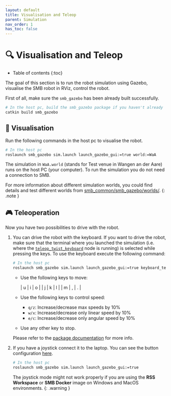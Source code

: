 ```yaml
---
layout: default
title: Visualisation and Teleop
parent: Simulation
nav_order: 1
has_toc: false
---
```


# 🔍 Visualisation and Teleop

* Table of contents
{:toc}

The goal of this section is to run the robot simulation using Gazebo, visualise the SMB robot in RViz, control the robot.

First of all, make sure the `smb_gazebo` has been already built successfully.

```bash
# In the host pc, build the smb_gazebo package if you haven't already
catkin build smb_gazebo
```

## 👀 Visualisation

Run the following commands in the host pc to visualise the robot.

```bash
# In the host pc
roslaunch smb_gazebo sim.launch launch_gazebo_gui:=true world:=WaA
```

The simulation in `WaA.world` (stands for Test venue in Wangen an der Aare) runs on the host PC (your computer). To run the simulation you do not need a connection to SMB.

For more information about different simulation worlds, you could find details and test different worlds from [smb_common/smb_gazebo/worlds/](https://github.com/ETHZ-RobotX/smb_common/tree/master/smb_gazebo/worlds).
{: .note }

## 🎮 Teleoperation

Now you have two possibilities to drive with the robot.

1. You can drive the robot with the keyboard. If you want to drive the robot, make sure that the terminal where you launched the simulation (i.e. where the [`teleop_twist_keyboard`](http://wiki.ros.org/teleop_twist_keyboard) node is running) is selected while pressing the keys. To use the keyboard execute the following command:

    ```bash
    # In the host pc
    roslaunch smb_gazebo sim.launch launch_gazebo_gui:=true keyboard_teleop:=true
    ```

    - Use the following keys to move:

        | u | i | o |
        | j | k | l |
        | m | , | . |

    - Use the following keys to control speed:

        - `q/z`: Increase/decrease max speeds by 10%
        - `w/x`: Increase/decrease only linear speed by 10%
        - `e/c`: Increase/decrease only angular speed by 10%

    - Use any other key to stop.

    Please refer to the [package documentation](http://wiki.ros.org/teleop_twist_keyboard#Controls) for more info.

2. If you have a joystick connect it to the laptop. You can see the button configuration [here](../../info/robot-hardware.md#-joystick).

    ```bash
    # In the host pc
    roslaunch smb_gazebo sim.launch launch_gazebo_gui:=true
    ```

    The joystick mode might not work properly if you are using the **RSS Workspace** or **SMB Docker** image on Windows and MacOS environments.
    {: .warning }
